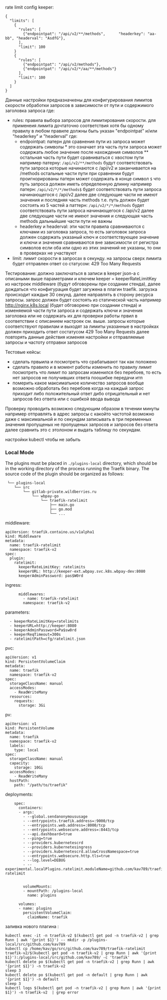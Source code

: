 rate limit config keeper:

```
{
  "limits": [
    {
      "rules": [
        {"endpointpat": "/api/v2/**/methods",      "headerkey": "aa-bb", "headerval": "AsdfG"},
      ],
      "limit": 100
    }
    {
      "rules": [
        {"endpointpat": "/api/v2/methods"},
        {"endpointpat": "/api/v2/*/aa/**/methods"}
      ],
      "limit": 100
    }
  ]
}
```

Данные настройки предназначкены для конфигурирования лимитов скорости обработки запросов в зависимости от пути и содержимого заголовка запроса
где:
  - rules:
    правила выбора запросов для лимитирования скорости. для применеия лимита дочтаточно соответствия хотя бы одному правилу
    в любом правиле должны быть указан "endpointpat" и/или  "headerkey" и "headerval"
    где:
      - endpointpat:
        патерн для сравнения пути из запроса может содержать символы * это означает эта часть пути запроса может содержать любое значение
        после нахождения символов ** остальная часть пути будет сравниваться с хвостом пути
        например патерну: ```/api/v2/**/methods``` будут соответствовать пути запроса которые начинаются с /api/v2 и заканчивается на /methods остальные части пути при сравнении будут проигнорированы
        патерн может содержать в конце символ ```$``` что путь запроса должен иметь определенную длинну
        например патерн: ```/api/v2/*/*/methods$``` будет соответствовать пути запроса начинающегося с /api/v2 далее две следующие части не имеют значения и последняя часть methods т.е. путь должен будет состоять из 5 частей
        а паттерн: ```/api/v2/*/*/methods``` будет соответствовать пути запроса начинающегося с /api/v2 далее две следующие части не имеют значения и следующая часть methods дальныйшие части пути не важны 
      - headerkey и headerval:
        эти части правила сравниваются с ключами из заголовка запроса, то есть заголовок запроса должен содержать указаный ключ и соответствующее значение и ключи и значения сравниваются вне зависимости от регистра символов
        если оба или одно из этих значений не указаны, то они в проверках не участвуют
  - limit:
    лимит скорости в запросах в секунду. на запросы сверх лимита будет отправлен ответ со статусом: 429 Too Many Requests


Тестирование:
  должно заключаться в записи в keeper json-а c описаными выше параметрами и ключем keeper = keeperRateLimitKey из настроек middleware (будут обговорены при создании стенда),
  далее дождаться что конфигурация будет загужена в плагин traefik. загрузка происходит каждые 30 секунд.
  далее направлять в сторону ресурса запросы. запрос должен будет состоять из статической часть например http://nginx.k8s.local (будет обговорено при создании стенда) 
  и изменяемой части пути запроса и содержать ключи и значения заголовка или не содержать их для проверки работы првил в соответствии с описанием настроек см. выше.
  запросы которые соответствуют правилам и выходят за лимиты указанные в настройках должен приходить ответ состатусом 429 Too Many Requests
  далее повторять данные действия изменяя настройки и отправляемые запросы и частоту отправки запросов


Тестовые кейсы:
  - сделать првыила и посмотреть что срабатывают так как положено
  - сделать правило и в момент работы изменить по правилу лимит посмотреть что лимит по запросам изменился без перебоев, то есть нет запросов не получивших ответа
    поошибке передачи итп
  - померить какое максиматьное количество запросов вообще возможно обработать без перебоев когда на каждый запрос приходит либо положительный ответ дибо отрицательный
    и нет запросов без ответа или с ошибкой ввода вывода

Проверку проводить возможно следующим образом в течении минуты например отправлять в адрес запросы с какойто частотой возможно даже с максимальной
и по секундам записывать в три переменных значения пропущеных не пропущеных запросов и запросов без ответа 
далее сравнить это с этолоном и выдать таблицу по секундам.







настройки kubectl
чтобы не забыть


### Local Mode


The plugins must be placed in `./plugins-local` directory,
which should be in the working directory of the process running the Traefik binary.
The source code of the plugin should be organized as follows:

```
 └── plugins-local
    └── src
        └── gitlab-private.wildberries.ru
            └── wbpay-go
                └── traefik-ratelimit
                    ├── main.go
                    ├── go.mod
                    └── ...
```

middleware:

```
apiVersion: traefik.containo.us/v1alpha1
kind: Middleware
metadata:
  name: traefik-ratelimit
  namespace: traefik-v2
spec:
  plugin:
    ratelimit:
      keeperRateLimitKey: ratelimits
      keeperURL: http://keeper-ext.wbpay.svc.k8s.wbpay-dev:8080
      keeperAdminPassword: pas$W0rd
```


ingress:

```
      middlewares:
        - name: traefik-ratelimit
        namespace: traefik-v2
```


parameters:

```
  - keeperRateLimitKey=ratelimits
  - keeperURL=http://keeper:8080
  - keeperAdminPassword=Pa$sw0rd
  - keeperReqTimeout=300s
  - ratelimitPath=cfg/ratelimit.json

```


pvc:

```
apiVersion: v1
kind: PersistentVolumeClaim
metadata:
  name: traefik
  namespace: traefik-v2
spec:
  storageClassName: manual
  accessModes:
    - ReadWriteMany
  resources:
    requests:
      storage: 3Gi
```
pv:

```
apiVersion: v1
kind: PersistentVolume
metadata:
  name: traefik
  namespace: traefik-v2
  labels:
    type: local
spec:
  storageClassName: manual
  capacity:
    storage: 10Gi
  accessModes:
    - ReadWriteMany
  hostPath:
    path: "/path/to/traefik"
```

deployments:
```
    spec:
      containers:
      - args:
        - --global.sendanonymoususage
        - --entrypoints.traefik.address=:9000/tcp
        - --entrypoints.web.address=:8000/tcp
        - --entrypoints.websecure.address=:8443/tcp
        - --api.dashboard=true
        - --ping=true
        - --providers.kubernetescrd
        - --providers.kubernetesingress
        - --providers.kubernetescrd.allowCrossNamespace=true
        - --entrypoints.websecure.http.tls=true
        - --log.level=DEBUG
        - --experimental.localPlugins.ratelimit.moduleName=github.com/kav789/traefik-ratelimit


        volumeMounts:
        - mountPath: /plugins-local
          name: plugins

      volumes:
      - name: plugins
        persistentVolumeClaim:
          claimName: traefik

```
заливка нового плагина :
```
kubectl exec -it -n traefik-v2 $(kubectl get pod -n traefik-v2 | grep Runn | awk '{print $1}') -- mkdir -p /plugins-local/src/github.com/kav789
kubectl cp /home/kav/go/src/github.com/kav789/traefik-ratelimit traefik-v2/$(kubectl get pod -n traefik-v2 | grep Runn | awk '{print $1}'):/plugins-local/src/github.com/kav789/ -c 'traefik'
kubectl delete po $(kubectl get pod -n traefik-v2 | grep Runn | awk '{print $1}') -n traefik-v2
sleep 3
kubectl delete po $(kubectl get pod -n default | grep Runn | awk '{print $1}') -n default
sleep 3
kubectl logs $(kubectl get pod -n traefik-v2 | grep Runn | awk '{print $1}') -n traefik-v2  | grep error
```
